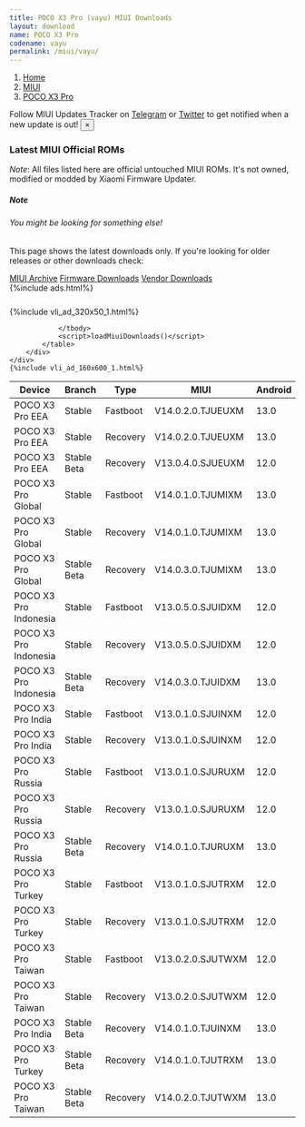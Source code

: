 ```yaml
---
title: POCO X3 Pro (vayu) MIUI Downloads
layout: download
name: POCO X3 Pro
codename: vayu
permalink: /miui/vayu/
---
```

<nav aria-label="breadcrumb">
    <ol class="breadcrumb">
        <li class="breadcrumb-item"><a href="/">Home</a></li>
        <li class="breadcrumb-item"><a href="/miui/">MIUI</a></li>
        <li class="breadcrumb-item active" aria-current="page"><a href="/miui/vayu/">POCO X3 Pro</a></li>
    </ol>
</nav>
<div class="alert alert-primary alert-dismissible fade show" role="alert">
    Follow MIUI Updates Tracker on <a href="https://t.me/MIUIUpdatesTracker" class="alert-link">Telegram</a>
     or <a href="https://twitter.com/MiFwUpdater" class="alert-link">Twitter</a> to get notified when a new update is out!
    <button type="button" class="close" data-dismiss="alert" aria-label="Close">
        <span aria-hidden="true">&times;</span>
    </button>
</div>

### Latest MIUI Official ROMs
*Note*: All files listed here are official untouched MIUI ROMs. It's not owned, modified or modded by Xiaomi Firmware Updater.
<div class="card">
  <div class="card-body">
    <h5 class="card-title">Note</h5>
    <h6 class="card-subtitle mb-2 text-muted">You might be looking for something else!</h6>
    <p class="card-text">This page shows the latest downloads only.
     If you're looking for older releases or other downloads check:</p>
    <a href="/archive/miui/vayu/" class="card-link">MIUI Archive</a>
    <a href="/firmware/vayu/" class="card-link">Firmware Downloads</a>
    <a href="/vendor/vayu/" class="card-link">Vendor Downloads</a>
  </div>
</div>
{%include ads.html%}
<div class="row justify-content-center">
    <div class="col-10">
        <div class="table-responsive-md" style="margin-top: 25px;">
            {%include vli_ad_320x50_1.html%}
            <table id="miui" class="display dt-responsive nowrap compact table table-striped table-hover table-sm">
                <thead class="thead-dark">
                    <tr>
                        <th data-ref="device">Device</th>
                        <th data-ref="branch">Branch</th>
                        <th data-ref="type">Type</th>
                        <th data-ref="miui">MIUI</th>
                        <th data-ref="android">Android</th>
                        <th data-ref="size">Size</th>
                        <th data-ref="size">Date</th>
                        <th data-ref="link">Link</th>
                    </tr>
                </thead>
                <tbody>
                <tr><td>POCO X3 Pro EEA</td><td>Stable</td><td>Fastboot</td><td>V14.0.2.0.TJUEUXM</td><td>13.0</td><td>5.4 GB</td><td>2023-03-21</td><td><a href="/miui/vayu/stable/V14.0.2.0.TJUEUXM/">Download</a></td></tr>
<tr><td>POCO X3 Pro EEA</td><td>Stable</td><td>Recovery</td><td>V14.0.2.0.TJUEUXM</td><td>13.0</td><td>3.9 GB</td><td>2023-04-19</td><td><a href="/miui/vayu/stable/V14.0.2.0.TJUEUXM/">Download</a></td></tr>
<tr><td>POCO X3 Pro EEA</td><td>Stable Beta</td><td>Recovery</td><td>V13.0.4.0.SJUEUXM</td><td>12.0</td><td>3.3 GB</td><td>2022-11-06</td><td><a href="/miui/vayu/stable beta/V13.0.4.0.SJUEUXM/">Download</a></td></tr>
<tr><td>POCO X3 Pro Global</td><td>Stable</td><td>Fastboot</td><td>V14.0.1.0.TJUMIXM</td><td>13.0</td><td>5.5 GB</td><td>2023-01-10</td><td><a href="/miui/vayu/stable/V14.0.1.0.TJUMIXM/">Download</a></td></tr>
<tr><td>POCO X3 Pro Global</td><td>Stable</td><td>Recovery</td><td>V14.0.1.0.TJUMIXM</td><td>13.0</td><td>3.9 GB</td><td>2023-01-30</td><td><a href="/miui/vayu/stable/V14.0.1.0.TJUMIXM/">Download</a></td></tr>
<tr><td>POCO X3 Pro Global</td><td>Stable Beta</td><td>Recovery</td><td>V14.0.3.0.TJUMIXM</td><td>13.0</td><td>4.0 GB</td><td>2023-05-18</td><td><a href="/miui/vayu/stable beta/V14.0.3.0.TJUMIXM/">Download</a></td></tr>
<tr><td>POCO X3 Pro Indonesia</td><td>Stable</td><td>Fastboot</td><td>V13.0.5.0.SJUIDXM</td><td>12.0</td><td>4.5 GB</td><td>2023-01-29</td><td><a href="/miui/vayu/stable/V13.0.5.0.SJUIDXM/">Download</a></td></tr>
<tr><td>POCO X3 Pro Indonesia</td><td>Stable</td><td>Recovery</td><td>V13.0.5.0.SJUIDXM</td><td>12.0</td><td>3.3 GB</td><td>2023-02-03</td><td><a href="/miui/vayu/stable/V13.0.5.0.SJUIDXM/">Download</a></td></tr>
<tr><td>POCO X3 Pro Indonesia</td><td>Stable Beta</td><td>Recovery</td><td>V14.0.3.0.TJUIDXM</td><td>13.0</td><td>3.9 GB</td><td>2023-03-09</td><td><a href="/miui/vayu/stable beta/V14.0.3.0.TJUIDXM/">Download</a></td></tr>
<tr><td>POCO X3 Pro India</td><td>Stable</td><td>Fastboot</td><td>V13.0.1.0.SJUINXM</td><td>12.0</td><td>3.8 GB</td><td>2022-03-11</td><td><a href="/miui/vayu/stable/V13.0.1.0.SJUINXM/">Download</a></td></tr>
<tr><td>POCO X3 Pro India</td><td>Stable</td><td>Recovery</td><td>V13.0.1.0.SJUINXM</td><td>12.0</td><td>3.3 GB</td><td>2022-03-15</td><td><a href="/miui/vayu/stable/V13.0.1.0.SJUINXM/">Download</a></td></tr>
<tr><td>POCO X3 Pro Russia</td><td>Stable</td><td>Fastboot</td><td>V13.0.1.0.SJURUXM</td><td>12.0</td><td>5.2 GB</td><td>2022-03-16</td><td><a href="/miui/vayu/stable/V13.0.1.0.SJURUXM/">Download</a></td></tr>
<tr><td>POCO X3 Pro Russia</td><td>Stable</td><td>Recovery</td><td>V13.0.1.0.SJURUXM</td><td>12.0</td><td>3.3 GB</td><td>2022-03-21</td><td><a href="/miui/vayu/stable/V13.0.1.0.SJURUXM/">Download</a></td></tr>
<tr><td>POCO X3 Pro Russia</td><td>Stable Beta</td><td>Recovery</td><td>V14.0.1.0.TJURUXM</td><td>13.0</td><td>3.9 GB</td><td>2023-03-09</td><td><a href="/miui/vayu/stable beta/V14.0.1.0.TJURUXM/">Download</a></td></tr>
<tr><td>POCO X3 Pro Turkey</td><td>Stable</td><td>Fastboot</td><td>V13.0.1.0.SJUTRXM</td><td>12.0</td><td>4.8 GB</td><td>2022-03-15</td><td><a href="/miui/vayu/stable/V13.0.1.0.SJUTRXM/">Download</a></td></tr>
<tr><td>POCO X3 Pro Turkey</td><td>Stable</td><td>Recovery</td><td>V13.0.1.0.SJUTRXM</td><td>12.0</td><td>3.3 GB</td><td>2022-03-22</td><td><a href="/miui/vayu/stable/V13.0.1.0.SJUTRXM/">Download</a></td></tr>
<tr><td>POCO X3 Pro Taiwan</td><td>Stable</td><td>Fastboot</td><td>V13.0.2.0.SJUTWXM</td><td>12.0</td><td>4.3 GB</td><td>2022-06-21</td><td><a href="/miui/vayu/stable/V13.0.2.0.SJUTWXM/">Download</a></td></tr>
<tr><td>POCO X3 Pro Taiwan</td><td>Stable</td><td>Recovery</td><td>V13.0.2.0.SJUTWXM</td><td>12.0</td><td>3.2 GB</td><td>2022-06-28</td><td><a href="/miui/vayu/stable/V13.0.2.0.SJUTWXM/">Download</a></td></tr>
<tr><td>POCO X3 Pro India</td><td>Stable Beta</td><td>Recovery</td><td>V14.0.1.0.TJUINXM</td><td>13.0</td><td>3.8 GB</td><td>2023-02-22</td><td><a href="/miui/vayu/stable beta/V14.0.1.0.TJUINXM/">Download</a></td></tr>
<tr><td>POCO X3 Pro Turkey</td><td>Stable Beta</td><td>Recovery</td><td>V14.0.1.0.TJUTRXM</td><td>13.0</td><td>3.9 GB</td><td>2023-03-13</td><td><a href="/miui/vayu/stable beta/V14.0.1.0.TJUTRXM/">Download</a></td></tr>
<tr><td>POCO X3 Pro Taiwan</td><td>Stable Beta</td><td>Recovery</td><td>V14.0.2.0.TJUTWXM</td><td>13.0</td><td>3.8 GB</td><td>2023-03-23</td><td><a href="/miui/vayu/stable beta/V14.0.2.0.TJUTWXM/">Download</a></td></tr>

                </tbody>
                <script>loadMiuiDownloads()</script>
            </table>
        </div>
    </div>
    {%include vli_ad_160x600_1.html%}
</div>
